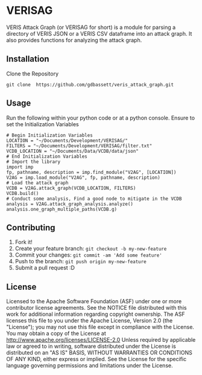 # VERISAG

VERIS Attack Graph (or VERISAG for short) is a module for parsing a directory of VERIS JSON or a VERIS CSV dataframe into an attack graph.  It also provides functions for analyzing the attack graph.

## Installation

Clone the Repository
```
git clone  https://github.com/gdbassett/veris_attack_graph.git
```

## Usage

Run the following within your python code or at a python console.  Ensure to set the Initialization Variables
```
# Begin Initialization Variables
LOCATION = "~/Documents/Development/VERISAG/"
FILTERS = "~/Documents/Development/VERISAG/filter.txt"
VCDB_LOCATION = "~/Documents/Data/VCDB/data/json"
# End Initialization Variables
# Import the library
import imp
fp, pathname, description = imp.find_module("V2AG", [LOCATION])
V2AG = imp.load_module("V2AG", fp, pathname, description)
# Load the attack graph
VCDB = V2AG.attack_graph(VCDB_LOCATION, FILTERS)
VCDB.build()
# Conduct some analysis, Find a good node to mitigate in the VCDB
analysis = V2AG.attack_graph_analysis.analyze()
analysis.one_graph_multiple_paths(VCDB.g)
```

## Contributing

1. Fork it!
2. Create your feature branch: `git checkout -b my-new-feature`
3. Commit your changes: `git commit -am 'Add some feature'`
4. Push to the branch: `git push origin my-new-feature`
5. Submit a pull request :D


## License

Licensed to the Apache Software Foundation (ASF) under one
or more contributor license agreements.  See the NOTICE file
distributed with this work for additional information
regarding copyright ownership.  The ASF licenses this file
to you under the Apache License, Version 2.0 (the
"License"); you may not use this file except in compliance
with the License.  You may obtain a copy of the License at
  http://www.apache.org/licenses/LICENSE-2.0
Unless required by applicable law or agreed to in writing,
software distributed under the License is distributed on an
"AS IS" BASIS, WITHOUT WARRANTIES OR CONDITIONS OF ANY
KIND, either express or implied.  See the License for the
specific language governing permissions and limitations
under the License.